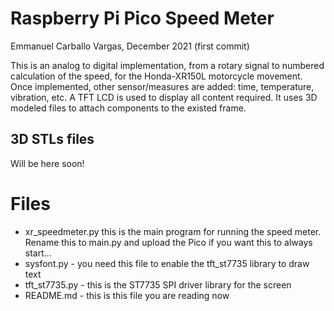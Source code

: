 # Raspberry Pi Pico Speed Meter

Emmanuel Carballo Vargas, December 2021 (first commit)

This is an analog to digital implementation, from a rotary signal to numbered calculation of the speed, for the Honda-XR150L motorcycle movement.
Once implemented, other sensor/measures are added: time, temperature, vibration, etc.
A TFT LCD is used to display all content required.
It uses 3D modeled files to attach components to the existed frame. 

## 3D STLs files

Will be here soon!

# Files

- xr_speedmeter.py this is the main program for running the speed meter. Rename this to main.py and upload the Pico if you want this to always start...
- sysfont.py - you need this file to enable the tft_st7735 library to draw text
- tft_st7735.py - this is the ST7735 SPI driver library for the screen
- README.md - this is this file you are reading now
